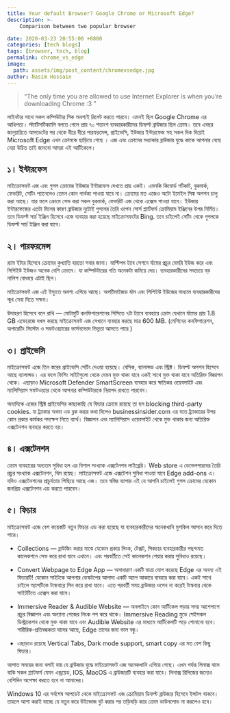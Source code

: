 ```yaml
---
title: Your default Browser? Google Chrome or Microsoft Edge?
description: >- 
    Comparison between two popular browser

date: 2020-03-23 20:55:00 +0800
categories: [tech blogs]
tags: [browser, tech, blog]
permalink: chrome_vs_edge
image:
  path: assets/img/post_content/chromevsedge.jpg
author: Nasim Hossain
---
```



> “The only time you are allowed to use Internet Explorer is when you’re downloading Chrome :3 ”


লাইনটার সাথে সকল কম্পিউটার গিক অবশ্যই রিলেট করতে পারবে। এমনই ছিল Google Chrome এর আধিপত্য।
স্ট্যাটিসটিক্যালি বলতে গেলে প্রায় ৭০ শতাংশ ব্যবহারকারীদের ডিফল্ট ব্রাউজার ছিল ক্রোম। তবে এবছর জানুয়ারিতে আপডেটের পর থেকে ধীরে ধীরে পারফরমেন্স, প্রাইভেসি, ইউজার ইন্টারফেজ সহ সকল দিক দিয়েই Microsoft Edge এখন ক্রোমকে ছাড়িয়ে গেছে । এজ এবং ক্রোমের মধ্যাকার ব্রাউজার যুদ্ধে কাকে আপনার বেছে নেয়া উচিত তাই জানবো আমরা এই আর্টিকেলে।

## ১। ইন্টারফেস
মাইক্রোসফট এজ এবং গুগল ক্রোমের ইউজার ইন্টারফেস দেখতে প্রায় একই। এমনকি কিবোর্ড শর্টকাট, বুকমার্ক, ফেভরিট, সেটিং প্যানেলেও তেমন কোন পার্থক্য পাওয়া যাবে না। ক্রোমের মত এজেও অটো ইমেইল সিঙ্ক অপশন চালু করা আছে। যার ফলে ক্রোমে সেভ করা সকল বুকমার্ক, ফেভরিট এজ থেকে এক্সেস পাওয়া যাবে। ইউজার ইন্টারফেজের এতটা মিলের কারণ ব্রাউজার দুটোই গুগলের তৈরি ওপেন সোর্স প্ল্যার্টফর্ম ক্রোমিয়াম ইঞ্জিনের উপর নির্মিত।
তবে ডিফল্ট সার্চ ইঞ্জিন হিসেবে এজে ব্যবহার করা হয়েছে মাইক্রোসফটের Bing. তবে চাইলেই সেটিং থেকে গুগলকে ডিফল্ট সার্চ ইঞ্জিন করা যাবে।

## ২। পারফরমেন্স
র‍্যাম ইটার হিসেবে ক্রোমের কুখ্যাতি হয়তো সবার জানা। মাল্টিপল ট্যাব সেশনে র্যামের প্রচুর মেমরি ইউজ করে এবং সিপিইউ ইউজও অনেক বেশি ক্রোমে। যা কম্পিউটারের গতি অনেকটা কমিয়ে দেয়। ব্যবহারকারীদের সবচেয়ে বড় নালিশ বোধহয় এটাই ছিল।

মাইক্রোসফট এজ এই ইস্যুতে অবশ্য এগিয়ে আছে। অপটিমাইজড র্যাম এবং সিপিইউ ইউজের মাধ্যমে ব্যবহারকারীদের স্মুথ সেবা দিতে সক্ষম।

উদাহরণ হিসেবে বলে রাখি — মোটামুটি কনফিগারেশনের পিসিতে ৭টা ট্যাবে ব্যবহারে ক্রোম যেখানে র্যামের প্রায় 1.8 GB এভেরেজে দখল করছে মাইক্রোসফট এজ সেখানে ব্যবহার করছে মাত্র 600 MB. (মেশিনের কনফিগারেশন, অপারেটিং সিস্টেম ও সফটওয়্যারের ভার্সনভেদে ভিন্নতা আসতে পারে )

## ৩। প্রাইভেসি
মাইক্রোসফট এজে তিন স্তরের প্রাইভেসি সেটিং দেওয়া হয়েছে। বেসিক, ব্যালান্সড এবং স্ট্রিক্ট।
ডিফল্ট অপশন হিসেবে আছে ব্যালান্সড। এর ফলে ফিশিং সাইটগুলো থেকে যেমন মুক্ত থাকা যাবে একই সাথে মুক্ত থাকা যাবে অতিরিক্ত বিজ্ঞাপন থেকে।
এছাড়াও Microsoft Defender SmartScreen ব্যবহার করে ক্ষতিকর ওয়েবসাইট এবং ম্যালিসিয়াস সফটওয়্যার থেকে আপনার কম্পিউটারকে নিরাপদ রাখতে পারবেন।

অন্যদিকে এজের স্ট্রিক্ট প্রাইভেসির কাছাকাছি যে ফিচার ক্রোমে রয়েছে তা হল blocking third-party cookies. যা ট্র্যাকার অথবা এড ব্লক করার কথা দিলেও businessinsider.com এর মতে ট্র্যাকারের উপর কোন প্রকার কার্যকর পদক্ষেপ নিতে ব্যার্থ। বিজ্ঞাপন এবং ম্যালিসিয়াস ওয়েবসাইট থেকে মুক্ত থাকার জন্য অতিরিক্ত এক্সটেনশন ব্যবহার করতে হয়।

## ৪। এক্সটেনশন
ক্রোম ব্যবহারের অন্যতম সুবিধা হল এর বিশাল সংখ্যাক এক্সটেনশন লাইব্রেরি। Web store এ ডেভেলপারদের তৈরি প্রচুর সংখ্যাক এক্সটেনশন, থিম রয়েছ। মাইক্রোসফট এজে এক্সটেশন সুবিধা পাওয়া যাবে Edge add-ons এ। যদিও এক্সটেনশনের প্রাচুর্যতায় পিছিয়ে আছে এজ। তবে স্বস্তির ব্যাপার এই যে আপনি চাইলেই গুগল ক্রোমের যেকোন জনপ্রিয় এক্সটেনশন এড করতে পারবেন।

## ৫। ফিচার
মাইক্রোসফট এজে বেশ কয়েকটি নতুন ফিচার এড করা হয়েছে যা ব্যবহারকারীদের অনেকখানি মুশকিল আসান করে দিতে পারে।

- Collections — ব্রাউজিং করার মাঝে যেকোন প্রকার লিংক, টেক্সট, পিকচার ব্যবহারকারীর পছন্দমত কালেকশনে সেভ করে রাখা যাবে এখানে। এবং পরবর্তীতে সেই কালেকশন শেয়ার করার সুবিধাও রয়েছে।

- Convert Webpage to Edge App — অসাধারাণ একটি মাত্রা যোগ করেছে Edge এর অনন্য এই ফিচারটি!
যেকোন সাইটকে আপনার ডেস্কটপের আলাদা একটি অ্যাপ আকারে ব্যবহার করা যাবে। একই সাথে চাইলে অ্যাপটিকে টাস্কবারে পিন করে রাখা যাবে। এতে পরবর্তী সময় ব্রাউজার ওপেন না করেই টাস্কবার থেকে সাইটটিতে এক্সেস করা যাবে।

- Immersive Reader & Audible Website — অনলাইনে কোন আর্টিকেল পড়ার সময় আশেপাশে প্রচুর বিজ্ঞাপন এবং অন্যান্য পেজের লিংক পপ করে থাকে। Immersive Reading মুডে সেইসকল ডিস্ট্র্যাকশন থেকে মুক্ত থাকা যাবে এবং Audible Website এর মাধ্যমে আর্টিকেলটি পড়ে শোনানো হবে।
শারীরিক-প্রতিবন্ধকতা যাদের আছে, Edge তাদের জন্য ভাল বন্ধু।

- এছাড়াও রয়েছে Vertical Tabs, Dark mode support, smart copy এর মত বেশ কিছু ফিচার।

আপাত সময়ের জন্য বলাই যায় যে ব্রাউজার যুদ্ধে মাইক্রোসফট এজ অনেকখানি এগিয়ে গেছে। এখন পর্যন্ত লিনাক্স বাদে বাকি সকল প্ল্যাটফর্ম যেমন এন্ড্রয়েড, IOS, MacOS এ ব্রাউজারটি ব্যবহার করা যাবে। লিনাক্স রিলিজের জন্যেও বেশিদিন অপেক্ষা করতে হবে না আমাদের।

Windows 10 এর সর্বশেষ আপডেট থেকে মাইক্রোসফট এজ ক্রোমিয়াম ডিফল্ট ব্রাউজার হিসেবে ইন্সটল থাকবে। তাহলে আশা করাই যাচ্ছে যে নতুন করে উইন্ডোজ বুট করার পর তড়িঘড়ি করে ক্রোম ডাউনলোড না করলেও হবে।

